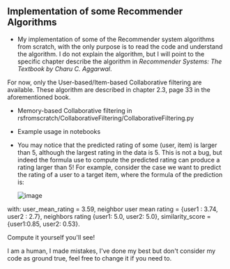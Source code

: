 ## Implementation of some Recommender Algorithms

* My implementation of some of the Recommender system algorithms from scratch, with the only purpose is to read the code and understand the algorithm. I do not explain the algorithm, but I will point to the specific chapter describe the algorithm in *Recommender Systems: The Textbook by Charu C. Aggarwal*.

For now, only the User-based/Item-based Collaborative filtering are available. These algorithm are described in chapter 2.3, page 33 in the aforementioned book.

* Memory-based Collaborative filtering in rsfromscratch/CollaborativeFiltering/CollaborativeFiltering.py

* Example usage in notebooks

* You may notice that the predicted rating of some (user, item) is larger than 5, although the largest rating in the data is 5. This is not a bug, but indeed the formula use to compute the predicted rating can produce a rating larger than 5! For example, consider the case we want to predict the rating of a user to a target item, where the formula of the prediction is: 

  ![image](https://user-images.githubusercontent.com/54271806/137902913-c63c2ecc-64f2-4f38-af1c-f7f314dcb0d0.png)


 with: user_mean_rating =  3.59, neighbor user mean rating = {user1 : 3.74, user2 : 2.7}, neighbors rating {user1: 5.0, user2: 5.0}, similarity_score = {user1:0.85, user2: 0.53}.
 
 Compute it yourself you'll see!
 
I am a human, I made mistakes, I've done my best but don't consider my code as ground true, feel free to change it if you need to.

